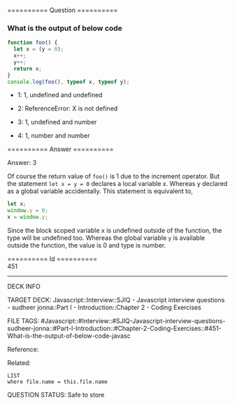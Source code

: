 ========== Question ==========  

### What is the output of below code

```javascript
function foo() {
  let x = (y = 0);
  x++;
  y++;
  return x;
}
console.log(foo(), typeof x, typeof y);
```

- 1: 1, undefined and undefined

- 2: ReferenceError: X is not defined

- 3: 1, undefined and number

- 4: 1, number and number  

========== Answer ==========  

Answer: 3

Of course the return value of `foo()` is 1 due to the increment operator. But
the statement `let x = y = 0` declares a local variable x. Whereas y declared as
a global variable accidentally. This statement is equivalent to,

```javascript
let x;
window.y = 0;
x = window.y;
```

Since the block scoped variable x is undefined outside of the function, the type
will be undefined too. Whereas the global variable `y` is available outside the
function, the value is 0 and type is number.

========== Id ==========  
451

---

DECK INFO

TARGET DECK: Javascript::Interview::SJIQ - Javascript interview questions - sudheer jonna::Part I - Introduction::Chapter 2 - Coding Exercises

FILE TAGS: #Javascript::#Interview::#SJIQ-Javascript-interview-questions-sudheer-jonna::#Part-I-Introduction::#Chapter-2-Coding-Exercises::#451-What-is-the-output-of-below-code-javasc

Reference:

Related:

```dataview
LIST
where file.name = this.file.name
```

QUESTION STATUS: Safe to store
